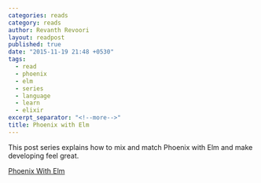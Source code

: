 ```yaml
---
categories: reads
category: reads
author: Revanth Revoori
layout: readpost
published: true
date: "2015-11-19 21:48 +0530"
tags: 
  - read
  - phoenix
  - elm
  - series
  - language
  - learn
  - elixir
excerpt_separator: "<!--more-->"
title: Phoenix with Elm
---
```



This post series explains how to mix and match Phoenix with Elm and make developing feel great.

<a class="embedly-card" href="http://www.cultivatehq.com/posts/phoenix-elm-1/">Phoenix With Elm  <i class="fa fa-external-link"></i></a>
<!--more-->
